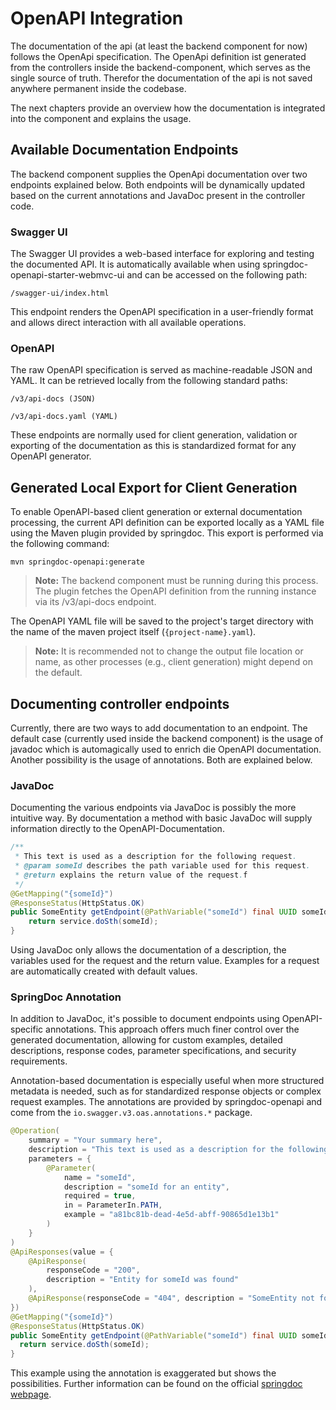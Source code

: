 # OpenAPI Integration

The documentation of the api (at least the backend component for now) follows the OpenApi specification.
The OpenApi definition ist generated from the controllers inside the backend-component, which serves as the single source of truth.
Therefor the documentation of the api is not saved anywhere permanent inside the codebase.

The next chapters provide an overview how the documentation is integrated into the component and explains the usage.

## Available Documentation Endpoints

The backend component supplies the OpenApi documentation over two endpoints explained below.
Both endpoints will be dynamically updated based on the current annotations and JavaDoc present in the controller code.

### Swagger UI

The Swagger UI provides a web-based interface for exploring and testing the documented API. 
It is automatically available when using springdoc-openapi-starter-webmvc-ui and can be accessed on the following path:

```http request
/swagger-ui/index.html
```

This endpoint renders the OpenAPI specification in a user-friendly format and allows direct interaction with all available operations.

### OpenAPI

The raw OpenAPI specification is served as machine-readable JSON and YAML. 
It can be retrieved locally from the following standard paths:

```http request
/v3/api-docs (JSON)

/v3/api-docs.yaml (YAML)
```


These endpoints are normally used for client generation, validation or exporting of the documentation as this is standardized format for any OpenAPI generator.

## Generated Local Export for Client Generation

To enable OpenAPI-based client generation or external documentation processing, the current API definition can be exported locally as a YAML file using the Maven plugin provided by springdoc.
This export is performed via the following command:

```shell
mvn springdoc-openapi:generate
```
> **Note:** The backend component must be running during this process. The plugin fetches the OpenAPI definition from the running instance via its /v3/api-docs endpoint.

The OpenAPI YAML file will be saved to the project's target directory with the name of the maven project itself (`{project-name}.yaml`).
> **Note:** It is recommended not to change the output file location or name, as other processes (e.g., client generation) might depend on the default.

## Documenting controller endpoints

Currently, there are two ways to add documentation to an endpoint.
The default case (currently used inside the backend component) is the usage of javadoc which is automagically used to enrich die OpenAPI documentation.
Another possibility is the usage of annotations. Both are explained below.

### JavaDoc

Documenting the various endpoints via JavaDoc is possibly the more intuitive way.
By documentation a method with basic JavaDoc will supply information directly to the OpenAPI-Documentation.

```java
/**
 * This text is used as a description for the following request.
 * @param someId describes the path variable used for this request.
 * @return explains the return value of the request.f
 */
@GetMapping("{someId}")
@ResponseStatus(HttpStatus.OK)
public SomeEntity getEndpoint(@PathVariable("someId") final UUID someId) {
    return service.doSth(someId);
}

```

Using JavaDoc only allows the documentation of a description, the variables used for the request and the return value.
Examples for a request are automatically created with default values. 

### SpringDoc Annotation
In addition to JavaDoc, it's possible to document endpoints using OpenAPI-specific annotations. 
This approach offers much finer control over the generated documentation, allowing for custom examples, detailed descriptions, response codes, parameter specifications, and security requirements.

Annotation-based documentation is especially useful when more structured metadata is needed, such as for standardized response objects or complex request examples.
The annotations are provided by springdoc-openapi and come from the `io.swagger.v3.oas.annotations.*` package.

```java
@Operation(
    summary = "Your summary here",
    description = "This text is used as a description for the following request.",
    parameters = {
        @Parameter(
            name = "someId",
            description = "someId for an entity",
            required = true,
            in = ParameterIn.PATH,
            example = "a81bc81b-dead-4e5d-abff-90865d1e13b1"
        )
    }
)
@ApiResponses(value = {
    @ApiResponse(
        responseCode = "200",
        description = "Entity for someId was found"
    ),
    @ApiResponse(responseCode = "404", description = "SomeEntity not found"),
})
@GetMapping("{someId}")
@ResponseStatus(HttpStatus.OK)
public SomeEntity getEndpoint(@PathVariable("someId") final UUID someId) {
  return service.doSth(someId);
}
```

This example using the annotation is exaggerated but shows the possibilities. Further information can be found on the official [springdoc webpage](https://springdoc.org/).
